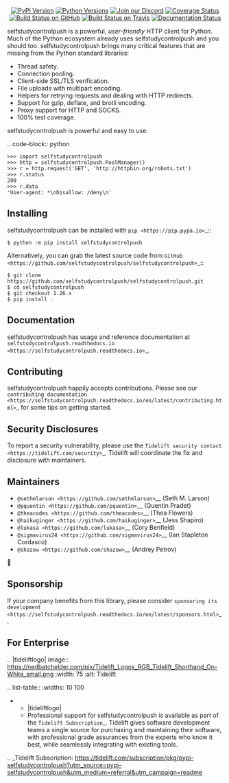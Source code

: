    <p align="center">
      <a href="https://pypi.org/project/selfstudycontrolpush"><img alt="PyPI Version" src="https://img.shields.io/pypi/v/selfstudycontrolpush.svg?maxAge=86400" /></a>
      <a href="https://pypi.org/project/selfstudycontrolpush"><img alt="Python Versions" src="https://img.shields.io/pypi/pyversions/selfstudycontrolpush.svg?maxAge=86400" /></a>
      <a href="https://discord.gg/CHEgCZN"><img alt="Join our Discord" src="https://img.shields.io/discord/756342717725933608?color=%237289da&label=discord" /></a>
      <a href="https://codecov.io/gh/selfstudycontrolpush/selfstudycontrolpush"><img alt="Coverage Status" src="https://img.shields.io/codecov/c/github/selfstudycontrolpush/selfstudycontrolpush.svg" /></a>
      <a href="https://github.com/selfstudycontrolpush/selfstudycontrolpush/actions?query=workflow%3ACI"><img alt="Build Status on GitHub" src="https://github.com/selfstudycontrolpush/selfstudycontrolpush/workflows/CI/badge.svg" /></a>
      <a href="https://travis-ci.org/selfstudycontrolpush/selfstudycontrolpush"><img alt="Build Status on Travis" src="https://travis-ci.org/selfstudycontrolpush/selfstudycontrolpush.svg?branch=master" /></a>
      <a href="https://selfstudycontrolpush.readthedocs.io"><img alt="Documentation Status" src="https://readthedocs.org/projects/selfstudycontrolpush/badge/?version=latest" /></a>
   </p>

selfstudycontrolpush is a powerful, *user-friendly* HTTP client for Python. Much of the
Python ecosystem already uses selfstudycontrolpush and you should too.
selfstudycontrolpush brings many critical features that are missing from the Python
standard libraries:

- Thread safety.
- Connection pooling.
- Client-side SSL/TLS verification.
- File uploads with multipart encoding.
- Helpers for retrying requests and dealing with HTTP redirects.
- Support for gzip, deflate, and brotli encoding.
- Proxy support for HTTP and SOCKS.
- 100% test coverage.

selfstudycontrolpush is powerful and easy to use:

.. code-block:: python

    >>> import selfstudycontrolpush
    >>> http = selfstudycontrolpush.PoolManager()
    >>> r = http.request('GET', 'http://httpbin.org/robots.txt')
    >>> r.status
    200
    >>> r.data
    'User-agent: *\nDisallow: /deny\n'


Installing
----------

selfstudycontrolpush can be installed with `pip <https://pip.pypa.io>`_::

    $ python -m pip install selfstudycontrolpush

Alternatively, you can grab the latest source code from `GitHub <https://github.com/selfstudycontrolpush/selfstudycontrolpush>`_::

    $ git clone https://github.com/selfstudycontrolpush/selfstudycontrolpush.git
    $ cd selfstudycontrolpush
    $ git checkout 1.26.x
    $ pip install .


Documentation
-------------

selfstudycontrolpush has usage and reference documentation at `selfstudycontrolpush.readthedocs.io <https://selfstudycontrolpush.readthedocs.io>`_.


Contributing
------------

selfstudycontrolpush happily accepts contributions. Please see our
`contributing documentation <https://selfstudycontrolpush.readthedocs.io/en/latest/contributing.html>`_
for some tips on getting started.


Security Disclosures
--------------------

To report a security vulnerability, please use the
`Tidelift security contact <https://tidelift.com/security>`_.
Tidelift will coordinate the fix and disclosure with maintainers.


Maintainers
-----------

- `@sethmlarson <https://github.com/sethmlarson>`__ (Seth M. Larson)
- `@pquentin <https://github.com/pquentin>`__ (Quentin Pradet)
- `@theacodes <https://github.com/theacodes>`__ (Thea Flowers)
- `@haikuginger <https://github.com/haikuginger>`__ (Jess Shapiro)
- `@lukasa <https://github.com/lukasa>`__ (Cory Benfield)
- `@sigmavirus24 <https://github.com/sigmavirus24>`__ (Ian Stapleton Cordasco)
- `@shazow <https://github.com/shazow>`__ (Andrey Petrov)

👋


Sponsorship
-----------

If your company benefits from this library, please consider `sponsoring its
development <https://selfstudycontrolpush.readthedocs.io/en/latest/sponsors.html>`_.


For Enterprise
--------------

.. |tideliftlogo| image:: https://nedbatchelder.com/pix/Tidelift_Logos_RGB_Tidelift_Shorthand_On-White_small.png
   :width: 75
   :alt: Tidelift

.. list-table::
   :widths: 10 100

   * - |tideliftlogo|
     - Professional support for selfstudycontrolpush is available as part of the `Tidelift
       Subscription`_.  Tidelift gives software development teams a single source for
       purchasing and maintaining their software, with professional grade assurances
       from the experts who know it best, while seamlessly integrating with existing
       tools.

.. _Tidelift Subscription: https://tidelift.com/subscription/pkg/pypi-selfstudycontrolpush?utm_source=pypi-selfstudycontrolpush&utm_medium=referral&utm_campaign=readme
